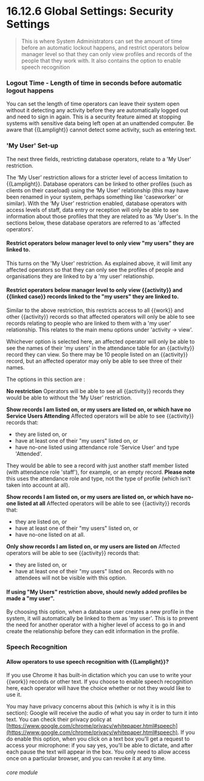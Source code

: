 # 16.12.6 <i class="fas fa-tools"></i> Global Settings: Security Settings

> This is where System Administrators can set the amount of time before an automatic lockout happens, and restrict operators below manager level so that they can only view profiles and records of the people that they work with. It also contains the option to enable speech recognition


### Logout Time - Length of time in seconds before automatic logout happens

You can set the length of time operators can leave their system open without it detecting any activity before they are automatically logged out and need to sign in again. This is a security feature aimed at stopping systems with sensitive data being left open at an unattended computer. Be aware that {{Lamplight}} cannot detect some activity, such as entering text. 

### 'My User' Set-up

The next three fields, restricting database operators, relate to a 'My User' restriction. 

The ‘My User’ restriction allows for a stricter level of access limitation to {{Lamplight}}. Database operators can be linked to other profiles (such as clients on their caseload) using the ‘My User’ relationship (this may have been renamed in your system, perhaps something like 'caseworker' or similar). With the ‘My User’ restriction enabled, database operators with access levels of staff, data entry or reception will only be able to see information about those profiles that they are related to as 'My User's.  In the sections below, these database operators are referred to as 'affected operators'.

#### Restrict operators below manager level to only view "my users" they are linked to.

   This turns on the 'My User' restriction.  As explained above, it will limit any affected operators so that they can only see the profiles of people and organisations they are linked to by a 'my user' relationship.
   
#### Restrict operators below manager level to only view {{activity}} and {{linked case}} records linked to the "my users" they are linked to.
   
   Similar to the above restriction, this restricts access to all {{work}} and other {{activity}} records so that affected operators will only be able to see records relating to people who are linked to them with a 'my user' relationship. This relates to the main menu options under 'activity -> view'.

Whichever option is selected here, an affected operator will only be able to see the names of their 'my users' in the attendance table for an {{activity}} record they can view.  So there may be 10 people listed on an {{activity}} record, but an affected operator may only be able to see three of their names.
   
   The options in this section are :
   
**No restriction** 
Operators will be able to see all {{activity}} records they would be able to without the 'My User' restriction.  

**Show records I am listed on, or my users are listed on, or which have no Service Users Attending** 
Affected operators will be able to see {{activity}} records that:
 - they are listed on, or
 - have at least one of their "my users" listed on, or
 - have no-one listed using attendance role 'Service User' and type 'Attended'.  

They would be able to see a record with just another staff member listed (with attendance role 'staff'), for example, or an empty record.  **Please note** this uses the attendance role and type, not the type of profile (which isn't taken into account at all).

**Show records I am listed on, or my users are listed on, or which have no-one listed at all**
Affected operators will be able to see {{activity}} records that:
 - they are listed on, or
 - have at least one of their "my users" listed on, or
 - have no-one listed on at all.
   
**Only show records I am listed on, or my users are listed on**
Affected operators will be able to see {{activity}} records that:
 - they are listed on, or
 - have at least one of their "my users" listed on.
Records with no attendees will not be visible with this option.

#### If using "My Users" restriction above, should newly added profiles be made a "my user".

   By choosing this option, when a database user creates a new profile in the system, it will automatically be linked to them as 'my user'. This is to prevent the need for another operator with a higher level of access to go in and create the relationship before they can edit information in the profile.
   
### Speech Recognition

#### Allow operators to use speech recognition with {{Lamplight}}?

   If you use Chrome it has built-in dictation which you can use to write your {{work}} records or other text. If you choose to enable speech recognition here, each operator will have the choice whether or not they would like to use it.

   You may have privacy concerns about this (which is why it is in this section): Google will receive the audio of what you say in order to turn it into text. You can check their privacy policy at [https://www.google.com/chrome/privacy/whitepaper.html#speech](https://www.google.com/chrome/privacy/whitepaper.html#speech). If you do enable this option, when you click on a text box you’ll get a request to access your microphone: if you say yes, you’ll be able to dictate, and after each pause the text will appear in the box. You only need to allow access once on a particular browser, and you can revoke it at any time.
   




###### core module
